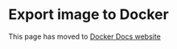 # Export image to Docker

This page has moved to [Docker Docs website](https://docs.docker.com/build/ci/github-actions/export-docker/)
